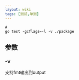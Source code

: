 ```yaml
---
layout: wiki
tags: [测试,单测]
---
```


```shell
#
go test -gcflags=-l -v ./package
```

## 参数

### -v

支持fmt输出到output
